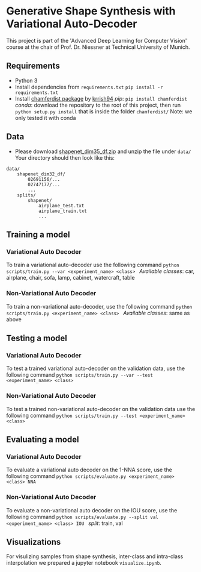 # Generative Shape Synthesis with Variational Auto-Decoder
This project is part of the 'Advanced Deep Learning for Computer Vision' course at the chair of Prof. Dr. Niessner at Technical University of Munich.

## Requirements
- Python 3
- Install dependencies from ```requirements.txt```
```pip install -r requirements.txt```
- Install [chamferdist package](https://github.com/krrish94/chamferdist) by [krrish94](https://github.com/krrish94)
*pip*: ```pip install chamferdist```
*conda*: download the repository to the root of this project, then run ```python setup.py install``` that is inside the folder ```chamferdist/```
Note: we only tested it with conda

## Data
- Please download [shapenet_dim35_df.zip](https://drive.google.com/file/d/1-0WDifB7km53JgfsTSEjxIXTakFilEEE/view?usp=sharing) and unzip the file under ```data/```
Your directory should then look like this:
```
data/
    shapenet_dim32_df/
        02691156/...
        02747177/...
        ...
    splits/
        shapenet/
            airplane_test.txt
            airplane_train.txt
            ...
```

## Training a model
### Variational Auto Decoder
To train a variational auto-decoder use the following command
```python scripts/train.py --var <experiment_name> <class> ```
*Available classes*: car, airplane, chair, sofa, lamp, cabinet, watercraft, table
### Non-Variational Auto Decoder
To train a non-variational auto-decoder, use the following command
```python scripts/train.py <experiment_name> <class> ```
*Available classes*: same as above

## Testing a model
### Variational Auto Decoder
To test a trained variational auto-decoder on the validation data, use the following command
```python scripts/train.py --var --test <experiment_name> <class> ```
### Non-Variational Auto Decoder
To test a trained non-variational auto-decoder on the validation data use the following command
```python scripts/train.py --test <experiment_name> <class> ```

## Evaluating a model
### Variational Auto Decoder
To evaluate a variational auto decoder on the 1-NNA score, use the following command
```python scripts/evaluate.py <experiment_name> <class> NNA ```
### Non-Variational Auto Decoder
To evaluate a non-variational auto decoder on the IOU score, use the following command
```python scripts/evaluate.py --split val <experiment_name> <class> IOU ```
*split*: train, val

## Visualizations
For visulizing samples from shape synthesis, inter-class and intra-class interpolation we prepared a jupyter notebook ```visualize.ipynb```.